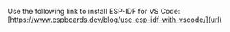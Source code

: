 Use the following link to install ESP-IDF for VS Code: [https://www.espboards.dev/blog/use-esp-idf-with-vscode/](url)
